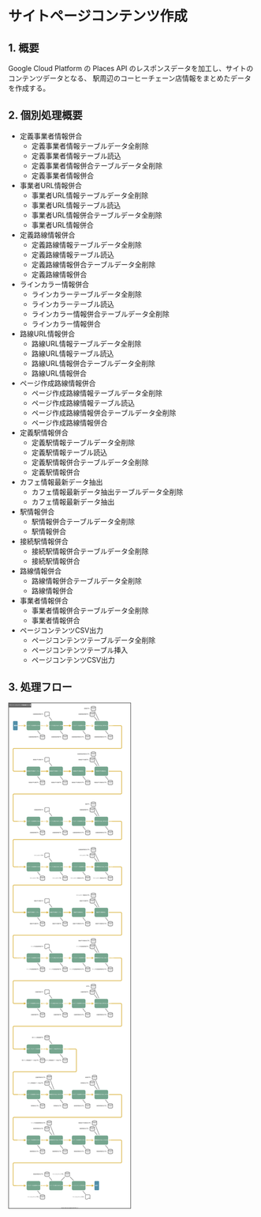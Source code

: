 # サイトページコンテンツ作成

## 1. 概要
Google Cloud Platform の Places API のレスポンスデータを加工し、サイトのコンテンツデータとなる、
駅周辺のコーヒーチェーン店情報をまとめたデータを作成する。


## 2. 個別処理概要
- 定義事業者情報併合
  - 定義事業者情報テーブルデータ全削除
  - 定義事業者情報テーブル読込
  - 定義事業者情報併合テーブルデータ全削除
  - 定義事業者情報併合
- 事業者URL情報併合
  - 事業者URL情報テーブルデータ全削除
  - 事業者URL情報テーブル読込
  - 事業者URL情報併合テーブルデータ全削除
  - 事業者URL情報併合
- 定義路線情報併合
  - 定義路線情報テーブルデータ全削除
  - 定義路線情報テーブル読込
  - 定義路線情報併合テーブルデータ全削除
  - 定義路線情報併合
- ラインカラー情報併合
  - ラインカラーテーブルデータ全削除
  - ラインカラーテーブル読込
  - ラインカラー情報併合テーブルデータ全削除
  - ラインカラー情報併合
- 路線URL情報併合
  - 路線URL情報テーブルデータ全削除
  - 路線URL情報テーブル読込
  - 路線URL情報併合テーブルデータ全削除
  - 路線URL情報併合
- ページ作成路線情報併合
  - ページ作成路線情報テーブルデータ全削除
  - ページ作成路線情報テーブル読込
  - ページ作成路線情報併合テーブルデータ全削除
  - ページ作成路線情報併合
- 定義駅情報併合
  - 定義駅情報テーブルデータ全削除
  - 定義駅情報テーブル読込
  - 定義駅情報併合テーブルデータ全削除
  - 定義駅情報併合
- カフェ情報最新データ抽出
  - カフェ情報最新データ抽出テーブルデータ全削除
  - カフェ情報最新データ抽出
- 駅情報併合
  - 駅情報併合テーブルデータ全削除
  - 駅情報併合
- 接続駅情報併合
  - 接続駅情報併合テーブルデータ全削除
  - 接続駅情報併合
- 路線情報併合
  - 路線情報併合テーブルデータ全削除
  - 路線情報併合
- 事業者情報併合
  - 事業者情報併合テーブルデータ全削除
  - 事業者情報併合
- ページコンテンツCSV出力
  - ページコンテンツテーブルデータ全削除
  - ページコンテンツテーブル挿入
  - ページコンテンツCSV出力


## 3. 処理フロー

![](01510204_サイトページコンテンツ作成_処理フロー図.drawio.svg)
